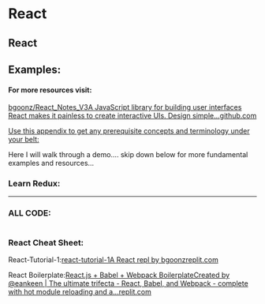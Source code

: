 # React

## React

## Examples:

#### For more resources visit:

[bgoonz/React\_Notes\_V3A JavaScript library for building user interfaces React makes it painless to create interactive UIs. Design simple…github.com](https://github.com/bgoonz/React\_Notes\_V3)

[Use this appendix to get any prerequisite concepts and terminology under your belt:](https://gist.github.com/bgoonz/e07d9e7917ae9e98807358d1e7cc4a67)

Here I will walk through a demo…. skip down below for more fundamental examples and resources…

### Learn Redux:

***

### ALL CODE:

```jsx
```

### React Cheat Sheet: <a href="8738" id="8738"></a>

React-Tutorial-1:[react-tutorial-1A React repl by bgoonzreplit.com](https://replit.com/@bgoonz/react-tutorial-1)

React Boilerplate:[React.js + Babel + Webpack BoilerplateCreated by @eankeen | The ultimate trifecta - React, Babel, and Webpack - complete with hot module reloading and a…replit.com](https://replit.com/@bgoonz/Reactjs-Babel-Webpack-Boilerplate#index.js)
